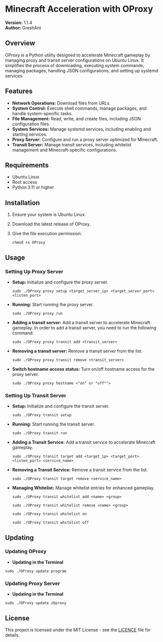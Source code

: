 # Minecraft Acceleration with OProxy

**Version:** 1.1.4      
**Author:** GreshAnt

## Overview
OProxy is a Python utility designed to accelerate Minecraft gameplay by managing proxy and transit server configurations on Ubuntu Linux. It simplifies the process of downloading, executing system commands, managing packages, handling JSON configurations, and setting up systemd services.

## Features
- **Network Operations:** Download files from URLs.
- **System Control:** Execute shell commands, manage packages, and handle system-specific tasks.
- **File Management:** Read, write, and create files, including JSON configuration files.
- **System Services:** Manage systemd services, including enabling and starting services.
- **Proxy Server:** Configure and run a proxy server optimized for Minecraft.
- **Transit Server:** Manage transit services, including whitelist management and Minecraft-specific configurations.

## Requirements
- Ubuntu Linux
- Root access
- Python 3.11 or higher

## Installation
1. Ensure your system is Ubuntu Linux.
2. Download the latest release of OProxy.
3. Give the file execution permission:
   
   ```
   chmod +x OProxy
   ```


## Usage
### Setting Up Proxy Server
- **Setup:** Initialize and configure the proxy server.
   ```
   sudo ./OProxy proxy setup <target_server_ip> <target_server_port> <listen_port>
   ```

- **Running:** Start running the proxy server.
   ```
   sudo ./OProxy proxy run
   ```
- **Adding a transit server:** Add a transit server to accelerate Minecraft gameplay.
   In order to add a transit server, you need to run the following command:
   ```
   sudo ./OProxy proxy transit add <transit_server>
   ```
- **Removing a transit server:** Remove a transit server from the list.
   ```
   sudo ./OProxy proxy transit remove <transit_server>
   ```
- **Switch hostname access status:** Turn on/off hostname access for the proxy server.
   ```
   sudo ./OProxy proxy hostname <"on" or "off"">
   ```


### Setting Up Transit Server
- **Setup:** Initialize and configure the transit server.
   ```
   sudo ./OProxy transit setup
   ```

- **Running:** Start running the transit server.
   ```
   sudo ./OProxy transit run
   ```

- **Adding a Transit Service:** Add a transit service to accelerate Minecraft gameplay.
   ```
   sudo ./OProxy transit target add <target_ip> <target_port> <listen_port> <service_name>
   ```

- **Removing a Transit Service:** Remove a transit service from the list.
   ```
   sudo ./OProxy transit target remove <service_name>
   ```

- **Managing Whitelist:** Manage whitelist entries for enhanced gameplay.
   ```
   sudo ./OProxy transit whitelist add <name> <group>
   ```
   ```
   sudo ./OProxy transit whitelist remove <name> <group>
   ```
   ```
   sudo ./OProxy transit whitelist on
   ```
   ```
   sudo ./OProxy transit whitelist off
   ```


## Updating

### Updating OProxy
   - **Updating in the Terminal**
   ```
   sudo ./OProxy update program
   ```

### Updating Proxy Server
  - **Updating in the Terminal**
  ```
  sudo ./OProxy update zbproxy
  ```

## License
This project is licensed under the MIT License - see the [LICENCE](LICENCE) file for details.
